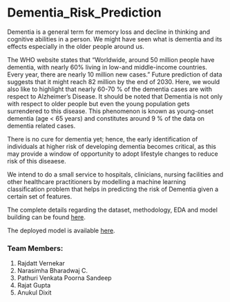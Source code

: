 # Dementia_Risk_Prediction

Dementia is a general term for memory loss and decline in thinking and cognitive abilities in a person. We might have seen what is dementia and its effects especially in the older people around us.

The WHO website states that “Worldwide, around 50 million people have dementia, with nearly 60% living in low-and middle-income countries. Every year, there are nearly 10 million new cases.”
Future prediction of data suggests that it might reach 82 million by the end of 2030. Here, we would also like to highlight that nearly 60-70 % of the dementia cases are with respect to Alzheimer’s Disease. It should be noted that Dementia is not only with respect to older people but even the young population gets surrendered to this disease. This phenomenon is known as young-onset dementia (age < 65 years) and constitutes around 9 % of the data on dementia related cases.

There is no cure for dementia yet; hence, the early identification of individuals at higher risk of developing dementia becomes critical, as this may provide a window of opportunity to adopt lifestyle changes to reduce risk of this diseaese.

We intend to do a small service to hospitals, clinicians, nursing facilities and other healthcare practitioners by modelling a machine learning classification problem that helps in predicting the risk of Dementia given a certain set of features.

The complete details regarding the dataset, methodology, EDA and model building can be found [here](https://github.com/rajv96/Dementia_Risk_Prediction/blob/main/Final_Report.pdf).

The deployed model is available [here](https://dementia-risk-api.herokuapp.com/).

### Team Members:
1. Rajdatt Vernekar 
2. Narasimha Bharadwaj C.
3. Pathuri Venkata Poorna Sandeep
4. Rajat Gupta
5. Anukul Dixit





